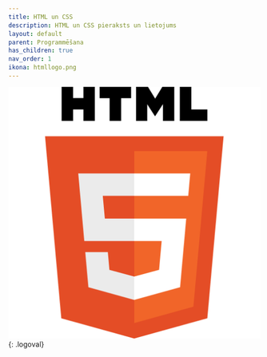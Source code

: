```yaml
---
title: HTML un CSS
description: HTML un CSS pieraksts un lietojums
layout: default
parent: Programmēšana
has_children: true
nav_order: 1
ikona: htmllogo.png
---
```

![pythonlogo](/media/htmllogo.png){: .logoval}
